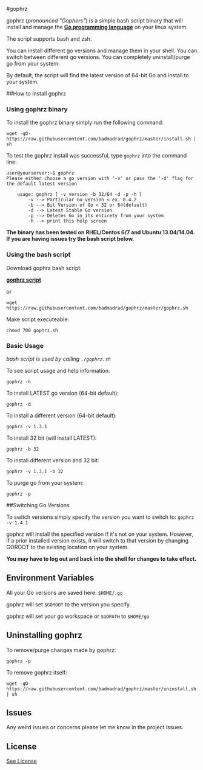 #gophrz

gophrz (*pronounced "Gophers"*) is a simple bash script binary that will install and manage the [**Go programming language**](https://golang.org) on your linux system.

The script supports bash and zsh.

You can install different go versions and manage them in your shell.
You can switch between different go versions.
You can completely uninstall/purge go from your system.

By default, the script will find the latest version of 64-bit Go and install to your system.

##How to install gophrz

### Using gophrz binary

To install the gophrz binary simply run the following command:

`wget -qO- https://raw.githubusercontent.com/badmadrad/gophrz/master/install.sh | sh`

To test the gophrz install was successful, type `gophrz` into the command line:

    user@yourserver:~$ gophrz
    Please either choose a go version with '-v' or pass the '-d' flag for the default latest version

        usage: gophrz [ -v version -b 32/64 -d -p -h ]
            -v --> Particular Go version < ex. 0.4.2
            -b --> Bit Version of Go < 32 or 64(default)
            -d --> Latest Stable Go version
            -p --> Deletes Go in its entirety from your system
            -h --> print this help screen

**The binary has been tested on RHEL/Centos 6/7 and Ubuntu 13.04/14.04. If you are having issues try the bash script below.**

### Using the bash script

Download gophrz bash script:  

[**gophrz script**](https://raw.githubusercontent.com/badmadrad/gophrz/master/gophrz.sh)  

or  

`wget https://raw.githubusercontent.com/badmadrad/gophrz/master/gophrz.sh`

Make script executeable:  

`chmod 700 gophrz.sh`

### Basic Usage

*bash script is used by calling `./gophrz.sh`*

To see script usage and help information:

`gophrz -h`

To install LATEST go version (64-bit default):

`gophrz -d`

To install a different version (64-bit default):

`gophrz -v 1.3.1`

To install 32 bit (will install LATEST):

`gophrz -b 32`

To install different version and 32 bit:

`gophrz -v 1.3.1 -b 32`

To purge go from your system:

`gophrz -p`

##Switching Go Versions

To switch versions simply specify the version you want to switch to:
`gophrz -v 1.4.1`

gophrz will install the specified version if it's not on your system. However, if a prior installed version exists, it will switch to that version by changing GOROOT to the existing location on your system.

**You may have to log out and back into the shell for changes to take effect.**

## Environment Variables

All your Go versions are saved here: `$HOME/.go`

gophrz will set `$GOROOT` to the version you specify. 

gophrz will set your go workspace or  `$GOPATH` to `$HOME/go`

## Uninstalling gophrz

To remove/purge changes made by gophrz:

`gophrz -p`

To remove gophrz itself:

`wget -qO- https://raw.githubusercontent.com/badmadrad/gophrz/master/uninstall.sh | sh`

## Issues

Any weird issues or concerns please let me know in the project issues.

## License

[See License](https://github.com/badmadrad/gophrz/blob/master/LICENSE)
